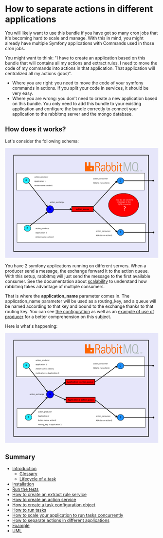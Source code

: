 How to separate actions in different applications
=================================================

You will likely want to use this bundle if you have got so many cron jobs that it's becoming hard to scale and manage.
With this in mind, you might already have multiple Symfony applications with Commands used in those cron jobs.

You might want to think: "I have to create an application based on this bundle that will contains all my actions and extract rules.
I need to move the code of my commands into actions in that application. That application will centralized all my actions (jobs)".

* Where you are right: you need to move the code of your symfony commands in actions. If you split your code in services, it should be very easy.
* Where you are wrong: you don't need to create a new application based on this bundle. You only need to add this bundle to your existing application and configure the bundle correctly to connect your application to the rabbitmq server and the mongo database. 

How does it works?
------------------

Let's consider the following schema:

![Routing issue](images/routing_issue.png)

You have 2 symfony applications running on different servers.
When a producer send a message, the exchange forward it to the action queue. With this setup, rabbitmq will just send the message to the first available consumer.
See the documentation about [scalability](scalability.md) to understand how rabbitmq takes advantage of multiple consumers.

That is where the **application_name** parameter comes in. The application_name parameter will be used as a routing_key, and a queue will be named according to that key and bound to the exchange thanks to that routing key.
You can see [the configuration](https://github.com/IDCI-Consulting/TaskBundle/blob/master/Resources/config/config.yml#L25-L28)
as well as an [example of use of producer](https://github.com/IDCI-Consulting/TaskBundle/blob/master/Processor/RabbitMqProcessor.php#L72) for a better comprehension on this subject.

Here is what's happening:

![Routing key](images/routing_key.png)

Summary
-------

- [Introduction](../../README.md#introduction)
    - [Glossary](../../README.md#glossary)
    - [Lifecycle of a task](../../README.md#lifecycle-of-a-task)
- [Installation](../../README.md#installation)
- [Run the tests](../../README.md#run-the-tests)
- [How to create an extract rule service](how_to_create_extract_rule_service.md)
- [How to create an action service](how_to_create_action_service.md)
- [How to create a task configuration object](how_to_create_task_configuration_object.md)
- [How to run tasks](how_to_run_tasks.md)
- [How to scale your application to run tasks concurrently](scalability.md)
- [How to separate actions in different applications](routing.md)
- [Example](example.md)
- [UML](uml.md)
